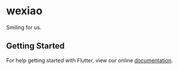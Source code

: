 # wexiao

Smiling for us.

## Getting Started

For help getting started with Flutter, view our online
[documentation](https://flutter.io/).
